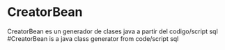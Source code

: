 # CreatorBean
CreatorBean es un generador de clases java a partir del codigo/script sql
#CreatorBean  is a java class generator from code/script sql 
